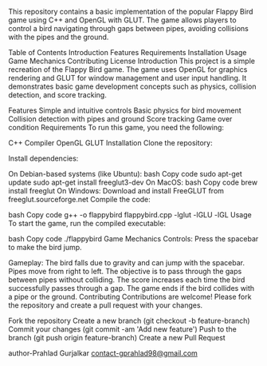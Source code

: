 This repository contains a basic implementation of the popular Flappy Bird game using C++ and OpenGL with GLUT. The game allows players to control a bird navigating through gaps between pipes, avoiding collisions with the pipes and the ground.

Table of Contents
Introduction
Features
Requirements
Installation
Usage
Game Mechanics
Contributing
License
Introduction
This project is a simple recreation of the Flappy Bird game. The game uses OpenGL for graphics rendering and GLUT for window management and user input handling. It demonstrates basic game development concepts such as physics, collision detection, and score tracking.

Features
Simple and intuitive controls
Basic physics for bird movement
Collision detection with pipes and ground
Score tracking
Game over condition
Requirements
To run this game, you need the following:

C++ Compiler
OpenGL
GLUT
Installation
Clone the repository:


Install dependencies:

On Debian-based systems (like Ubuntu):
bash
Copy code
sudo apt-get update
sudo apt-get install freeglut3-dev
On MacOS:
bash
Copy code
brew install freeglut
On Windows:
Download and install FreeGLUT from freeglut.sourceforge.net
Compile the code:

bash
Copy code
g++ -o flappybird flappybird.cpp -lglut -lGLU -lGL
Usage
To start the game, run the compiled executable:

bash
Copy code
./flappybird
Game Mechanics
Controls:
Press the spacebar to make the bird jump.

Gameplay:
The bird falls due to gravity and can jump with the spacebar.
Pipes move from right to left.
The objective is to pass through the gaps between pipes without colliding.
The score increases each time the bird successfully passes through a gap.
The game ends if the bird collides with a pipe or the ground.
Contributing
Contributions are welcome! Please fork the repository and create a pull request with your changes.

Fork the repository
Create a new branch (git checkout -b feature-branch)
Commit your changes (git commit -am 'Add new feature')
Push to the branch (git push origin feature-branch)
Create a new Pull Request

author-Prahlad Gurjalkar
contact-gprahlad98@gmail.com

